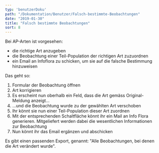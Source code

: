 ```yaml
---
typ: 'benutzerDoku'
path: "/Dokumentation/Benutzer/Falsch-bestimmte-Beobachtungen"
date: "2019-01-30"
title: "Falsch bestimmte Beobachtungen"
sort: 8
---
```


Bei AP-Arten ist vorgesehen:
- die richtige Art anzugeben
- die Beobachtung einer Teil-Population der richtigen Art zuzuordnen
- ein Email an Infoflora zu schicken, um sie auf die falsche Bestimmung hinzuweisen

Das geht so:

1. Formular der Beobachtung öffnen
2. Art korrigieren
3. Es erscheint nun oberhalb ein Feld, dass die Art gemäss Original-Meldung anzeigt...
4. ...und die Beobachtung wurde zu der gewählten Art verschoben
5. Ihr könnt sie nun einer Teil-Population dieser Art zuordnen
6. Mit der entsprechenden Schaltfläche könnt ihr ein Mail an Info Flora generieren. Mitgeliefert werden dabei die wesentlichen Informationen zur Beobachtung
7. Nun könnt ihr das Email ergänzen und abschicken

Es gibt einen passenden Export, genannt: "Alle Beobachtungen, bei denen die Art verändert wurde".